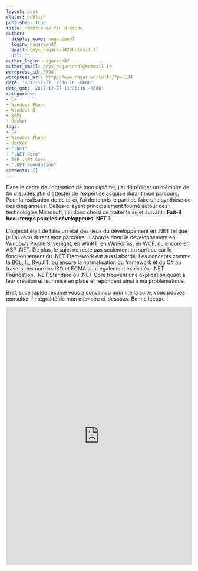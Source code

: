 ```yaml
---
layout: post
status: publish
published: true
title: Mémoire de fin d'étude
author:
  display_name: nagarian47
  login: nagarian47
  email: onyx_nagarian47@hotmail.fr
  url: ''
author_login: nagarian47
author_email: onyx_nagarian47@hotmail.fr
wordpress_id: 2594
wordpress_url: http://www.nagar-world.fr/?p=2594
date: '2017-12-27 12:36:16 -0600'
date_gmt: '2017-12-27 11:36:16 -0600'
categories:
- C#
- Windows Phone
- Windows 8
- XAML
- Docker
tags:
- C#
- Windows Phone
- Docker
- ".NET"
- ".NET Core"
- ASP .NET Core
- ".NET Foundation"
comments: []
---
```

<p>Dans le cadre de l'obtention de mon diplôme, j'ai dû rédiger un mémoire de fin d'études afin d'attester de l'expertise acquise durant mon parcours. Pour la réalisation de celui-ci, j'ai donc pris le parti de faire une synthèse de ces cinq années. Celles-ci ayant principalement tourné autour des technologies Microsoft, j'ai donc choisi de traiter le sujet suivant : <strong>Fait-il beau temps pour les développeurs .NET ?</strong><br />
<!--more--><br />
L'objectif était de faire un état des lieux du développement en .NET tel que je l'ai vécu durant mon parcours. J'aborde donc le développement en Windows Phone Silverlight, en WinRT, en WinForms, en WCF, ou encore en ASP .NET. De plus, le sujet ne reste pas seulement en surface car le fonctionnement du .NET Framework est aussi abordé. Les concepts comme la BCL, IL, RyuJIT, ou encore la normalisation du framework et du C# au travers des normes ISO et ECMA sont également explicités. .NET Foundation, .NET Standard ou .NET Core trouvent une explication quant à leur création et leur mise en place et répondent ainsi à ma problématique.</p>
<p>Bref, si ce rapide résumé vous a convaincu pour lire la suite, vous pouvez consulter l'intégralité de mon mémoire ci-dessous. Bonne lecture !</p>
<p><iframe src="https://onedrive.live.com/embed?cid=36AD688C88FA2C38&amp;resid=36AD688C88FA2C38%21566600&amp;authkey=AFipdQ31PfREvBk&amp;em=2" width="100%" height="700" frameborder="0" scrolling="no"></iframe></p>
